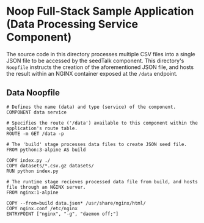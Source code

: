# Noop Full-Stack Sample Application (Data Processing Service Component)

The source code in this directory processes multiple CSV files into a single JSON file to be accessed by the seedTalk component. This directory's `Noopfile` instructs the creation of the aforementioned JSON file, and hosts the result within an NGINX container exposed at the `/data` endpoint.

## Data Noopfile
```
# Defines the name (data) and type (service) of the component.
COMPONENT data service

# Specifies the route ('/data') available to this component within the application's route table.
ROUTE -m GET /data -p

# The 'build' stage processes data files to create JSON seed file.
FROM python:3-alpine AS build

COPY index.py ./
COPY datasets/*.csv.gz datasets/
RUN python index.py

# The runtime stage recieves processed data file from build, and hosts file through an NGINX server.
FROM nginx:1-alpine

COPY --from=build data.json* /usr/share/nginx/html/
COPY nginx.conf /etc/nginx
ENTRYPOINT ["nginx", "-g", "daemon off;"]
```